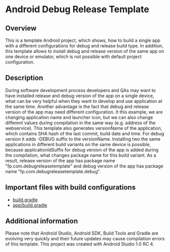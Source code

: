 Android Debug Release Template
===============================

## Overview

This is a template Android project, which shows, how to build a single app with a different configurations for debug and release build type.
In addition, this template allows to install debug and release version of the same app on one device or emulator, which is not possible with default project configuration.

## Description

During software development process developers and QAs may want to have installed release and debug version of the app on a single device,
what can be very helpful when they want to develop and use application at the same time.
Another advantage is the fact that debug and release version of the app may need different configuration.
It this example, we are changing application name and launcher icon,
but we can also change different values during compilation in the same way (e.g. address of the webservice).
This template also generates versionName of the application, which contains SHA hash of the last commit, build date and time.
For debug version it adds -DEBUG suffix to the versionName. Installing two the same applications in different build variants on the same device is possible,
because applicationIdSuffix for debug version of the app is added during the compilation, what changes package name for this build variant.
As a result, release version of the app has package name "fp.com.debugreleasetemplate" and debug version of the app has package name "fp.com.debugreleasetemplate.debug".

## Important files with build configurations

- [build.gradle](https://github.com/FutureProcessing/android-debug-release-template/blob/master/build.gradle)
- [app/build.gradle](https://github.com/FutureProcessing/android-debug-release-template/blob/master/app/build.gradle)

## Additional information

Please note that Android Studio, Android SDK, Build Tools and Gradle are evolving very quickly and their future updates may cause compilation errors of this template.
This project was created with Android Studio 1.0 RC 4.
